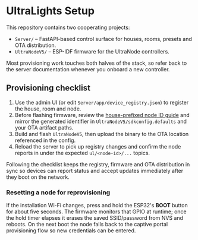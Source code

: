 # UltraLights Setup

This repository contains two cooperating projects:

- `Server/` – FastAPI-based control surface for houses, rooms, presets and OTA
  distribution.
- `UltraNodeV5/` – ESP-IDF firmware for the UltraNode controllers.

Most provisioning work touches both halves of the stack, so refer back to the
server documentation whenever you onboard a new controller.

## Provisioning checklist

1. Use the admin UI (or edit `Server/app/device_registry.json`) to register the
   house, room and node.
2. Before flashing firmware, review the [house-prefixed node ID
   guide](Server/docs/node-ids.md) and mirror the generated identifier in
   `UltraNodeV5/sdkconfig.defaults` and your OTA artifact paths.
3. Build and flash `UltraNodeV5`, then upload the binary to the OTA location
   referenced in the config.
4. Reload the server to pick up registry changes and confirm the node reports in
   under the expected `ul/<node-id>/...` topics.

Following the checklist keeps the registry, firmware and OTA distribution in
sync so devices can report status and accept updates immediately after they boot
on the network.

### Resetting a node for reprovisioning

If the installation Wi-Fi changes, press and hold the ESP32's **BOOT** button
for about five seconds. The firmware monitors that GPIO at runtime; once the
hold timer elapses it erases the saved SSID/password from NVS and reboots. On
the next boot the node falls back to the captive portal provisioning flow so new
credentials can be entered.
